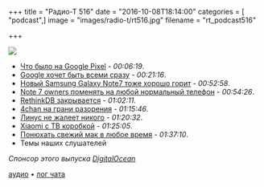 +++
title = "Радио-Т 516"
date = "2016-10-08T18:14:00"
categories = [ "podcast",]
image = "images/radio-t/rt516.jpg"
filename = "rt_podcast516"

+++

![](https://radio-t.com/images/radio-t/rt516.jpg)

- [Что было на Google Pixel](https://techcrunch.com/2016/10/04/everything-you-need-to-know-from-googles-pixel-event/) - *00:06:19*.
- [Google хочет быть всеми сразу](http://nymag.com/selectall/2016/10/google-doesnt-want-to-be-apple-it-wants-to-be-everyone.html) - *00:21:16*.
- [Новый Samsung Galaxy Note7 тоже хорошо горит](http://mashable.com/2016/10/05/samsung-galaxy-note7-plane-evacuation/) - *00:52:58*.
- [Note 7 owners поменять на любой нормальный телефон](http://www.recode.net/2016/10/6/13194156/sprint-samsung-galaxy-note-7-trade-phone) - *00:54:26*.
- [RethinkDB закрывается](https://rethinkdb.com/blog/rethinkdb-shutdown/) - *01:02:11*.
- [4chan на грани разорения](https://www.engadget.com/2016/10/07/internet-dumpster-fire-4chan-is-going-broke/) - *01:15:46*.
- [Линус не жалеет никого](http://www.theregister.co.uk/2016/10/05/linus_torvalds_admits_buggy_crap_made_it_into_linux_48/) - *01:20:32*.
- [Xiaomi с ТВ коробкой](http://www.techspot.com/news/66545-xiaomi-first-us-product-mi-box-69-android.html) - *01:25:05*.
- [Понюхать свежий мак в любое время](https://9to5mac.com/2016/10/03/new-mac-smell-candle-twelvesouth/) - *01:37:10*.
- Темы наших слушателей

_Спонсор этого выпуска [DigitalOcean](https://do.co/radiot)_

[аудио](https://cdn.radio-t.com/rt_podcast516.mp3) • [лог чата](http://chat.radio-t.com/logs/radio-t-516.html)
<audio src="https://cdn.radio-t.com/rt_podcast516.mp3" preload="none"></audio>
